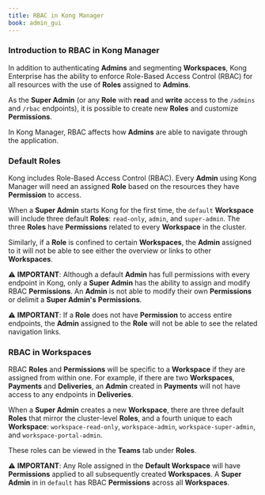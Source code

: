 ```yaml
---
title: RBAC in Kong Manager
book: admin_gui
---
```


### Introduction to RBAC in Kong Manager

In addition to authenticating **Admins** and segmenting **Workspaces**,
Kong Enterprise has the ability to enforce Role-Based Access Control
(RBAC) for all resources with the use of **Roles** assigned to **Admins**.

As the **Super Admin** (or any **Role** with **read** and **write**
access to the `/admins` and `/rbac` endpoints), it is possible to
create new **Roles** and customize **Permissions**.

In Kong Manager, RBAC affects how **Admins** are able to navigate
through the application.

### Default Roles

Kong includes Role-Based Access Control (RBAC). Every **Admin** using Kong Manager
will need an assigned **Role** based on the resources they have **Permission** to access.

When a **Super Admin** starts Kong for the first time, the `default` **Workspace** will
include three default **Roles**: `read-only`, `admin`, and `super-admin`. The three
**Roles** have **Permissions** related to every **Workspace** in the cluster.

Similarly, if a **Role** is confined to certain **Workspaces**, the **Admin** assigned to it
will not be able to see either the overview or links to other **Workspaces**.

⚠️ **IMPORTANT**: Although a default **Admin** has full permissions with every
endpoint in Kong, only a **Super Admin** has the ability to assign and modify RBAC
**Permissions**. An **Admin** is not able to modify their own **Permissions** or delimit a
**Super Admin's** **Permissions**.

⚠️ **IMPORTANT**: If a **Role** does not have **Permission** to access entire endpoints,
the **Admin** assigned to the **Role** will not be able to see the related navigation links.

### RBAC in Workspaces

RBAC **Roles** and **Permissions** will be specific to a **Workspace** if they are assigned
from within one. For example, if there are two **Workspaces**, **Payments** and
**Deliveries**, an **Admin** created in **Payments** will not have access to any
endpoints in **Deliveries**.

When a **Super Admin** creates a new **Workspace**, there are three default **Roles** that
mirror the cluster-level **Roles**, and a fourth unique to each **Workspace**:
`workspace-read-only`, `workspace-admin`, `workspace-super-admin`, and
`workspace-portal-admin`.

These roles can be viewed in the **Teams** tab under **Roles**.

⚠️ **IMPORTANT**: Any Role assigned in the **Default Workspace** will have
**Permissions** applied to all subsequently created **Workspaces**. A **Super Admin** in
in `default` has RBAC **Permissions** across all **Workspaces**.
